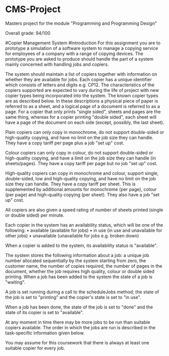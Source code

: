 # CMS-Project
Masters project for the module "Programming and Programming Design"

Overall grade: 94/100

#Copier Management System
#Introduction
For this assignment you are to prototype a simulation of a software system to manage a copying service for employees of a company with a range of copying devices. The prototype you are asked to produce should handle the part of a system mainly concerned with handling jobs and copiers.

The system should maintain a list of copiers together with information on whether they are available for jobs. Each copier has a unique identifier which consists of letters and digits e.g. CP12. The characteristics of the copiers supported are expected to vary during the life of project with new copier types being incorporated into the system. The known copier types are as described below. In these descriptions a physical piece of paper is referred to as a sheet, and a logical page of a document is referred to as a page. For a copier that only prints "single sided", sheets and pages are the same thing, whereas for a copier printing "double sided", each sheet will have a page of the document on each side (except, possibly, the last sheet).

Plain copiers can only copy in monochrome, do not support double-sided or high-quality copying, and have no limit on the job size they can handle. They have a copy tariff per page plus a job "set up" cost.

Colour copiers can only copy in colour, do not support double-sided or high-quality copying, and have a limit on the job size they can handle (in sheets/pages). They have a copy tariff per page but no job "set up" cost.

High-quality copiers can copy in monochrome and colour, support single, double-sided, low and high-quality copying, and have no limit on the job size they can handle. They have a copy tariff per sheet. This is supplemented by additional amounts for monochrome (per page), colour (per page) and high-quality copying (per sheet). They also have a job "set up" cost. 

All copiers are also given a speed rating of number of sheets printed (single or double sided) per minute. 

Each copier in the system has an availability status, which will be one of the following:
•	available  		(available for jobs)
•	in use        		(in use and unavailable for other jobs)
•	unavailable     		(unavailable for jobs e.g. broken down)

When a copier is added to the system, its availability status is "available".

The system stores the following information about a job: a unique job number allocated sequentially by the system starting from zero, the customer name, the number of copies required, the number of pages in the document, whether the job requires high quality, colour or double sided printing. When a job has been added to the system the state of a job is "waiting".

A job is set running during a call to the scheduleJobs method; the state of the job is set to "printing" and the copier's state is set to "in use".

When a job has been done, the state of the job is set to "done" and the state of its copier is set to "available". 

At any moment in time there may be more jobs to be run than suitable copiers available. The order in which the jobs are run is described in the task-specific information given below.

You may assume for this coursework that there is always at least one suitable copier for every job.
